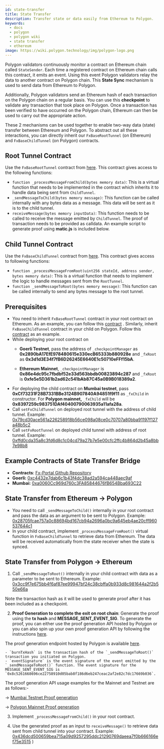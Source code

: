 ```yaml
---
id: state-transfer
title: State Transfer
description: Transfer state or data easily from Ethereum to Polygon.
keywords:
  - docs
  - polygon
  - polygon wiki
  - state transfer
  - ethereum
image: https://wiki.polygon.technology/img/polygon-logo.png
---
```


Polygon validators continuously monitor a contract on Ethereum chain called `StateSender`. Each time a registered contract on Ethereum chain calls this contract, it emits an event. Using this event Polygon validators relay the data to another contract on Polygon chain. This **State Sync** mechanism is used to send data from Ethereum to Polygon.

Additionally, Polygon validators send an Ethereum hash of each transaction on the Polygon chain on a regular basis. You can use this **checkpoint** to validate any transaction that took place on Polygon. Once a transaction has been verified to have occurred on the Polygon chain, Ethereum can then be used to carry out the appropriate action.

These 2 mechanisms can be used together to enable two-way data (state) transfer between Ethereum and Polygon. To abstract out all these interactions, you can directly inherit our `FxBaseRootTunnel` (on Ethereum) and `FxBaseChildTunnel` (on Polygon) contracts.

## Root Tunnel Contract

Use the `FxBaseRootTunnel` contract from [here](https://github.com/jdkanani/fx-portal/blob/main/contracts/tunnel/FxBaseRootTunnel.sol). This contract gives access to the following functions:

- `function _processMessageFromChild(bytes memory data)`: This is a virtual function that needs to be implemented in the contract which inherits it to handle data being sent from `ChildTunnel`.
- `_sendMessageToChild(bytes memory message)`: This function can be called internally with any bytes data as a message. This data will be sent as it is to the child tunnel.
- `receiveMessage(bytes memory inputData)`: This function needs to be called to receive the message emitted by `ChildTunnel`. The proof of transaction needs to be provided as calldata. An example script to generate proof using **matic.js** is included below.

## Child Tunnel Contract

Use the `FxBaseChildTunnel` contract from [here](https://github.com/jdkanani/fx-portal/blob/main/contracts/tunnel/FxBaseChildTunnel.sol). This contract gives access to following functions:

- `function _processMessageFromRoot(uint256 stateId, address sender, bytes memory data)`: This is a virtual function that needs to implement the logic to handle messages sent from the `RootTunnel`.
- `function _sendMessageToRoot(bytes memory message)`: This function can be called internally to send any bytes message to the root tunnel.

## Prerequisites

- You need to inherit `FxBaseRootTunnel` contract in your root contract on Ethereum. As an example, you can follow this [contract](https://github.com/jdkanani/fx-portal/blob/main/contracts/examples/state-transfer/FxStateRootTunnel.sol) . Similarly, inherit `FxBaseChildTunnel` contract in your child on Polygon. Follow this [contract](https://github.com/jdkanani/fx-portal/blob/main/contracts/examples/state-transfer/FxStateChildTunnel.sol) as an example.
- While deploying your root contract on
  - **Goerli Testnet**, pass the address of `_checkpointManager` as **0x2890bA17EfE978480615e330ecB65333b880928e** and `_fxRoot` as **0x3d1d3E34f7fB6D26245E6640E1c50710eFFf15bA**.

  - **Ethereum Mainnet**, `_checkpointManager` is **0x86e4dc95c7fbdbf52e33d563bbdb00823894c287** and `_fxRoot` is **0xfe5e5D361b2ad62c541bAb87C45a0B9B018389a2**.
- For deploying the child contract on **Mumbai testnet**, pass **0xCf73231F28B7331BBe3124B907840A94851f9f11** as `_fxChild` in constructor. For **Polygon mainnet,** `_fxChild` will be **0x8397259c983751DAf40400790063935a11afa28a**.
- Call `setFxChildTunnel` on deployed root tunnel with the address of child tunnel. Example: [0x79cd30ace561a226258918b56ce098a08ce0c70707a80bba91197f127a48b5c2](https://goerli.etherscan.io/tx/0x79cd30ace561a226258918b56ce098a08ce0c70707a80bba91197f127a48b5c2)
- Call `setFxRootTunnel` on deployed child tunnel with address of root tunnel. Example: [0xffd0cda35a8c3fd6d8c1c04cd79a27b7e5e00cfc2ffc4b864d2b45a8bb7e98b8](https://mumbai.polygonscan.com/tx/0xffd0cda35a8c3fd6d8c1c04cd79a27b7e5e00cfc2ffc4b864d2b45a8bb7e98b8/internal-transactions)

## Example Contracts of State Transfer Bridge

- **Contracts**: [Fx-Portal Github Repository](https://github.com/jdkanani/fx-portal/tree/main/contracts/tunnel)
- **Goerli:** [0xc4432e7dab6c1b43f4dc38ad2a594ca448aec9af](https://goerli.etherscan.io/address/0xc4432e7dab6c1b43f4dc38ad2a594ca448aec9af)
- **Mumbai:** [0xa0060Cc969d760c3FA85844676fB654Bba693C22](https://mumbai.polygonscan.com/address/0xa0060Cc969d760c3FA85844676fB654Bba693C22/transactions)

## State Transfer from Ethereum &rarr; Polygon

- You need to call `_sendMessageToChild()` internally in your root contract and pass the data as an argument to be sent to Polygon. Example: [0x28705fcae757a0c88694bd167cb94a2696a0bc9a645eb4ae20cff960537644c1](https://goerli.etherscan.io/tx/0x28705fcae757a0c88694bd167cb94a2696a0bc9a645eb4ae20cff960537644c1)
- In your child contract, implement `_processMessageFromRoot()` virtual function in `FxBaseChildTunnel` to retrieve data from Ethereum. The data will be received automatically from the state receiver when the state is synced.

## State Transfer from Polygon &rarr; Ethereum

1. Call `_sendMessageToRoot()` internally in your child contract with data as a parameter to be sent to Ethereum. Example: [0x3cc9f7e675bb4f6af87ee99947bf24c38cbffa0b933d8c981644a2f2b550e66a](https://mumbai.polygonscan.com/tx/0x3cc9f7e675bb4f6af87ee99947bf24c38cbffa0b933d8c981644a2f2b550e66a/logs)

  Note the transaction hash as it will be used to generate proof after it has been included as a checkpoint.

2. **Proof Generation to complete the exit on root chain**: Generate the proof using the **tx hash** and **MESSAGE_SENT_EVENT_SIG**. To generate the proof, you can either use the proof generation API hosted by Polygon or you can also spin up your own proof generation API by following the instructions [here](https://github.com/maticnetwork/proof-generation-api).

  The proof generation endpoint hosted by Polygon is available [here](https://proof-generator.polygon.technology/api/v1/matic/exit-payload/{burnTxHash}?eventSignature={eventSignature}).

    - `burnTxHash` is the transaction hash of the `_sendMessageToRoot()` transaction you initiated on Polygon.
    - `eventSignature` is the event signature of the event emitted by the `_sendMessageToRoot()` function. The event signature for the MESSAGE_SENT_EVENT_SIG is `0x8c5261668696ce22758910d05bab8f186d6eb247ceac2af2e82c7dc17669b036`.

  The proof generation API usage examples for the Mainnet and Testnet are as follows:-

  &rarr; [Mumbai Testnet Proof generation](https://proof-generator.polygon.technology/api/v1/mumbai/exit-payload/0x4756b76a9611cffee3d2eb645819e988c34615621ea256f818ab788d81e1f838?eventSignature=0x8c5261668696ce22758910d05bab8f186d6eb247ceac2af2e82c7dc17669b036)

  &rarr; [Polygon Mainnet Proof generation](https://proof-generator.polygon.technology/api/v1/matic/exit-payload/0x70bb6dbee84bd4ef1cd1891c666733d0803d81ac762ff7fdc4726e4525c1e23b?eventSignature=0x8c5261668696ce22758910d05bab8f186d6eb247ceac2af2e82c7dc17669b036)

3. Implement `_processMessageFromChild()` in your root contract.

4. Use the generated proof as an input to `receiveMessage()` to retrieve data sent from child tunnel into your contract. Example: [0x436dcd500659bea715a09d9257295ddc21290769daeea7f0b666166ef75e3515](https://goerli.etherscan.io/tx/0x436dcd500659bea715a09d9257295ddc21290769daeea7f0b666166ef75e3515) )
